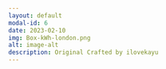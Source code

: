 ```yaml
---
layout: default
modal-id: 6
date: 2023-02-10
img: Box-kWh-london.png
alt: image-alt
description: Original Crafted by ilovekayu
---
```

